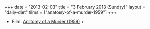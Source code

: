 +++
date = "2013-02-03"
title = "3 February 2013 (Sunday)"
layout = "daily-diet"
films = ["anatomy-of-a-murder-1959"]
+++


* Film: [Anatomy of a Murder (1959)](/films/anatomy-of-a-murder-1959) +